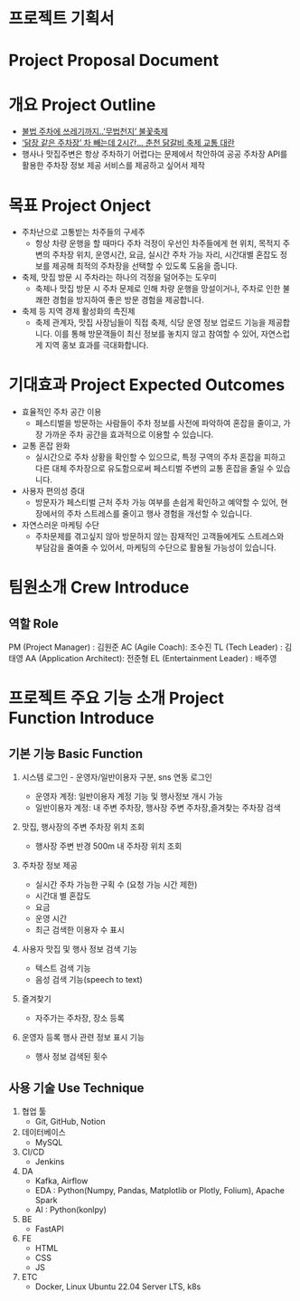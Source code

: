 # 프로젝트 기획서
# Project Proposal Document

# 개요 Project Outline
- [불법 주차에 쓰레기까지..’무법천지’ 불꽃축제](https://imnews.imbc.com/replay/2023/nwtoday/article/6531583_36207.html)
- [‘닭장 같은 주차장’ 차 빼는데 2시간… 춘천 닭갈비 축제 교통 대란](https://www.hani.co.kr/arti/area/gangwon/1145524.html)
- 행사나 맛집주변은 항상 주차하기 어렵다는 문제에서 착안하여 공공 주차장 API를 활용한 주차장 정보 제공 서비스를 제공하고 싶어서 제작


# 목표 Project Onject
- 주차난으로 고통받는 차주들의 구세주
    - 항상 차량 운행을 할 때마다 주차 걱정이 우선인 차주들에게 현 위치, 목적지 주변의 주차장 위치, 운영시간, 요금, 실시간 주차 가능 자리, 시간대별 혼잡도 정보를 제공해 최적의 주차장을 선택할 수 있도록 도움을 줍니다.
- 축제, 맛집 방문 시 주차라는 하나의 걱정을 덜어주는 도우미
    - 축제나 맛집 방문 시 주차 문제로 인해 차량 운행을 망설이거나, 주차로 인한 불쾌한 경험을 방지하여 좋은 방문 경험을 제공합니다.
- 축제 등 지역 경제 활성화의 촉진제
    - 축제 관계자, 맛집 사장님들이 직접 축제, 식당 운영 정보 업로드 기능을 제공합니다. 이를 통해 방문객들이 최신 정보를 놓치지 않고 참여할 수 있어, 자연스럽게 지역 홍보 효과를 극대화합니다.


# 기대효과 Project Expected Outcomes
- 효율적인 주차 공간 이용
    - 페스티벌을 방문하는 사람들이 주차 정보를 사전에 파악하여 혼잡을 줄이고, 가장 가까운 주차 공간을 효과적으로 이용할 수 있습니다.
- 교통 혼잡 완화
    - 실시간으로 주차 상황을 확인할 수 있으므로, 특정 구역의 주차 혼잡을 피하고 다른 대체 주차장으로 유도함으로써 페스티벌 주변의 교통 혼잡을 줄일 수 있습니다.
- 사용자 편의성 증대
    - 방문자가 페스티벌 근처 주차 가능 여부를 손쉽게 확인하고 예약할 수 있어, 현장에서의 주차 스트레스를 줄이고 행사 경험을 개선할 수 있습니다.
- 자연스러운 마케팅 수단
    - 주차문제를 겪고싶지 않아 방문하지 않는 잠재적인 고객들에게도 스트레스와 부담감을 줄여줄 수 있어서, 마케팅의 수단으로 활용될 가능성이 있습니다.



# 팀원소개 Crew Introduce


## 역할 Role
PM (Project Manager) : 김원준
AC (Agile Coach): 조수진
TL (Tech Leader) : 김태영 
AA (Application Architect): 전준형
EL (Entertainment Leader) : 배주영


# 프로젝트 주요 기능 소개 Project Function Introduce

## 기본 기능 Basic Function
1. 시스템 로그인 - 운영자/일반이용자 구분, sns 연동 로그인
    - 운영자 계정: 일반이용자 계정 기능 및 행사정보 개시 가능
    - 일반이용자 계정: 내 주변 주차장, 행사장 주변 주차장,즐겨찾는 주차장 검색

2. 맛집, 행사장의 주변 주차장 위치 조회
    - 행사장 주변 반경 500m 내 주차장 위치 조회
    
3. 주차장 정보 제공 
    - 실시간 주차 가능한 구획 수 (요청 가능 시간 제한)
    - 시간대 별 혼잡도
    - 요금
    - 운영 시간
    - 최근 검색한 이용자 수  표시

4. 사용자 맛집 및 행사 정보 검색 기능 
    - 텍스트 검색 기능
    - 음성 검색 기능(speech to text)

5. 즐겨찾기 
    - 자주가는 주차장, 장소 등록

6. 운영자 등록 행사 관련 정보 표시 기능
    - 행사 정보 검색된 횟수


## 사용 기술 Use Technique
1. 협업 툴 
    - Git, GitHub, Notion
2. 데이터베이스 
    - MySQL 
3. CI/CD 
    - Jenkins 
4. DA 
    - Kafka, Airflow 
    - EDA : Python(Numpy, Pandas, Matplotlib or Plotly, Folium), Apache Spark 
    - AI : Python(konlpy) 
5. BE 
    - FastAPI 
6. FE 
    - HTML 
    - CSS 
    - JS
7. ETC 
    - Docker, Linux Ubuntu 22.04 Server LTS, k8s

